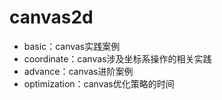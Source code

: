 # canvas2d

- basic：canvas实践案例
- coordinate：canvas涉及坐标系操作的相关实践
- advance：canvas进阶案例
- optimization：canvas优化策略的时间